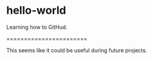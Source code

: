 # hello-world
Learning how to GitHud.

=======================

This seems like it could be useful during future projects.
